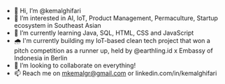 - 👋 Hi, I’m @kemalghifari
- 👀 I’m interested in AI, IoT, Product Management, Permaculture, Startup ecosystem in Southeast Asian
- 🌱 I’m currently learning Java, SQL, HTML, CSS and JavaScript
- 🌧 I'm currently building my IoT-based clean tech project that won a pitch competition as a runner up, held by @earthling.id x Embassy of Indonesia in Berlin
- 💞️ I’m looking to collaborate on everything!
- 📫 Reach me on mkemalgr@gmail.com or linkedin.com/in/kemalghifari

<!---
kemalghifari/kemalghifari is a ✨ special ✨ repository because its `README.md` (this file) appears on your GitHub profile.
You can click the Preview link to take a look at your changes.
--->
